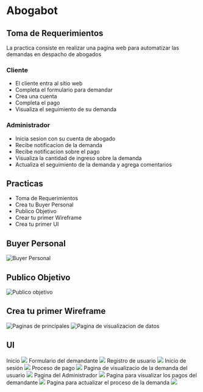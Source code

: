 # Abogabot   

## Toma de Requerimientos
La practica consiste en realizar una pagina web para automatizar las demandas en despacho de abogados 
### Cliente
- El cliente entra al sitio web
- Completa el formulario para demandar
- Crea una cuenta
- Completa el pago
- Visualiza el seguimiento de su demanda

### Administrador
- Inicia sesion con su cuenta de abogado
- Recibe notificacion de la demanda
- Recibe notificacion sobre el pago
- Visualiza la cantidad de ingreso sobre la demanda
- Actualiza el seguimiento de la demanda y agrega comentarios 


## Practicas 

- Toma de Requerimientos 
- Crea tu Buyer Personal
- Publico Objetivo
- Crear tu primer Wireframe
- Crea tu primer UI

## Buyer Personal 
![](img/BuyerPersonal.png "Buyer Personal")

## Publico Objetivo
![](img/PublicoObjetivo.jpg "Publico objetivo")

## Crea tu primer Wireframe
![](img/wireframe1.jpg "Paginas de principales")
![](img/wireframe.jpg "Pagina de visualizacion de datos")

## UI 
Inicio
![](img/UI/PaginaPrincipal.png)
Formulario del demandante
![](img/UI/FormularioDemanda.png)
Registro de usuario
![](img/UI/Registro.png)
Inicio de sesión
![](img/UI/Login.png)
Proceso de pago
![](img/UI/Pago.png)
Pagina de visualizacio de la demanda del usuario
![](img/UI/Usuario.png)
Pagina del Administrador
![](img/UI/Administrador.png)
Pagina para visualizar los pagos del demandante
![](img/UI/AdministradorPago.png)
Pagina para actualizar el proceso de la demanda
![](img/UI/AdministradorComentarios.png)



